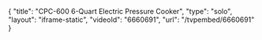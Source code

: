 {
    "title": "CPC-600 6-Quart Electric Pressure Cooker",
    "type": "solo",
    "layout": "iframe-static",
    "videoId": "6660691",
    "url": "\/tvpembed\/6660691"
}